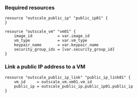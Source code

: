 ### Required resources

```hcl
resource "outscale_public_ip" "public_ip01" {
}

resource "outscale_vm" "vm01" {
	image_id           = var.image_id
	vm_type            = var.vm_type
	keypair_name       = var.keypair_name
	security_group_ids = [var.security_group_id]
}
```

### Link a public IP address to a VM

```hcl
resource "outscale_public_ip_link" "public_ip_link01" {
	vm_id     = outscale_vm.vm01.vm_id
	public_ip = outscale_public_ip.public_ip01.public_ip
}
```